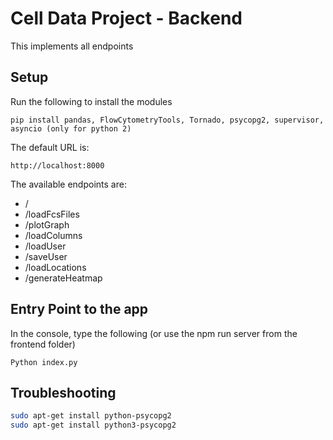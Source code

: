 # Cell Data Project - Backend
This implements all endpoints

## Setup
Run the following to install the modules
```
pip install pandas, FlowCytometryTools, Tornado, psycopg2, supervisor, asyncio (only for python 2)
```
The default URL is:
```
http://localhost:8000
```
The available endpoints are:

* /
* /loadFcsFiles
* /plotGraph
* /loadColumns
* /loadUser
* /saveUser
* /loadLocations
* /generateHeatmap



## Entry Point to the app 
In the console, type the following (or use the npm run server from the frontend folder)

```
Python index.py 
```


## Troubleshooting
```bash
sudo apt-get install python-psycopg2
sudo apt-get install python3-psycopg2
```
